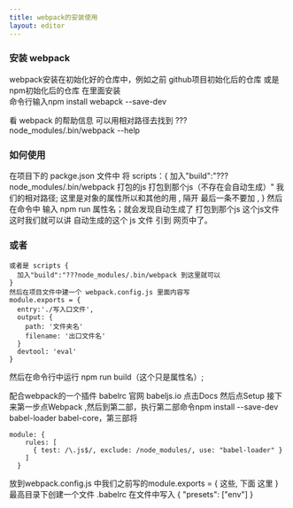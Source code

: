 ```yaml
---
title: webpack的安装使用
layout: editor
---
```


### 安装 webpack

webpack安装在初始化好的仓库中，例如之前 github项目初始化后的仓库 或是npm初始化后的仓库
在里面安装  
命令行输入npm install webapck --save-dev

看 webpack 的帮助信息 可以用相对路径去找到  ???node_modules/.bin/webpack --help

### 如何使用
在项目下的 packge.json 文件中 将
scripts：{
  加入"build":"???node_modules/.bin/webpack 打包的js 打包到那个js（不存在会自动生成）"  我们的相对路径;
  这里是对象的属性所以和其他的用 , 隔开  最后一条不要加 ,
}
然后在命令中  输入 npm run 属性名；就会发现自动生成了 打包到那个js 这个js文件
这时我们就可以讲 自动生成的这个 js 文件  引到 网页中了。

### 或者
```
或者是 scripts {
  加入"build":"???node_modules/.bin/webpack 到这里就可以
}
然后在项目文件中建一个 webpack.config.js 里面内容写
module.exports = {
  entry:'./写入口文件',
  output: {
    path: '文件夹名'
    filename: '出口文件名'
  }
  devtool: 'eval'
}
```
然后在命令行中运行 npm run build（这个只是属性名）;

配合webpack的一个插件 babelrc 官网 babeljs.io 点击Docs 然后点Setup
接下来第一步点Webpack ,然后到第二部，执行第二部命令npm install --save-dev babel-loader babel-core，第三部将

```
module: {
    rules: [
      { test: /\.js$/, exclude: /node_modules/, use: "babel-loader" }
    ]
  }
```

放到webpack.config.js 中我们之前写的module.exports = {
  这些,
  下面  这里
}
最高目录下创建一个文件 .babelrc
在文件中写入
{
  "presets": ["env"]
}
